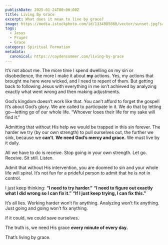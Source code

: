 ```yaml
---
publishDate: 2025-01-24T00:00:00Z
title: Living By Grace
excerpt: What does it mean to live by grace?
image: https://media.istockphoto.com/id/1334985080/vector/sunset.jpg?s=612x612&w=0&k=20&c=Vg4MVYbTxFzhSeAd_yvAytDESkVPC5e48if6bwXj_Z0=
tags:
  - Jesus
  - Prayer
  - Grace
category: Spiritual Formation
metadata:
  canonical: https://caydensommer.com/living-by-grace
---
```


It’s not about me. The more time I spend dwelling on my sin or disobedience, the more I make it about **my** actions. Yes, my actions that brought me here were wicked, and I need to repent of them. But getting back to following Jesus with everything in me isn’t achieved by analyzing exactly what went wrong and then making adjustments.

God’s kingdom doesn’t work like that. You can’t afford to forget the gospel! It’s about God’s glory. We are called to participate in it. We do that by letting go—letting go of our whole life. “Whoever loses their life for my sake will find it.”

Admitting that without His help we would be trapped in this sin forever. The harder we try (by our own strength) to pull ourselves out, the further we sink, because we **can’t**. **We need God’s mercy and grace.** We must live by it daily.

All we have to do is receive. Stop going in your own strength. Let go. Receive. Sit still. Listen.

Admit that without His intervention, you are doomed to sin and your whole life will spiral. It’s not fun for a prideful person to admit that he is not in control.

I just keep thinking: **“I need to try harder.”** **“I need to figure out exactly what I did wrong so I can fix it.”** **“If I just keep trying, I can fix this.”**

It’s all lies. Working harder won’t fix anything. Analyzing won’t fix anything. Just going and going won’t fix anything.

If it could, we could save ourselves.

The truth is, we need His grace **every minute of every day.**

That’s living by grace.